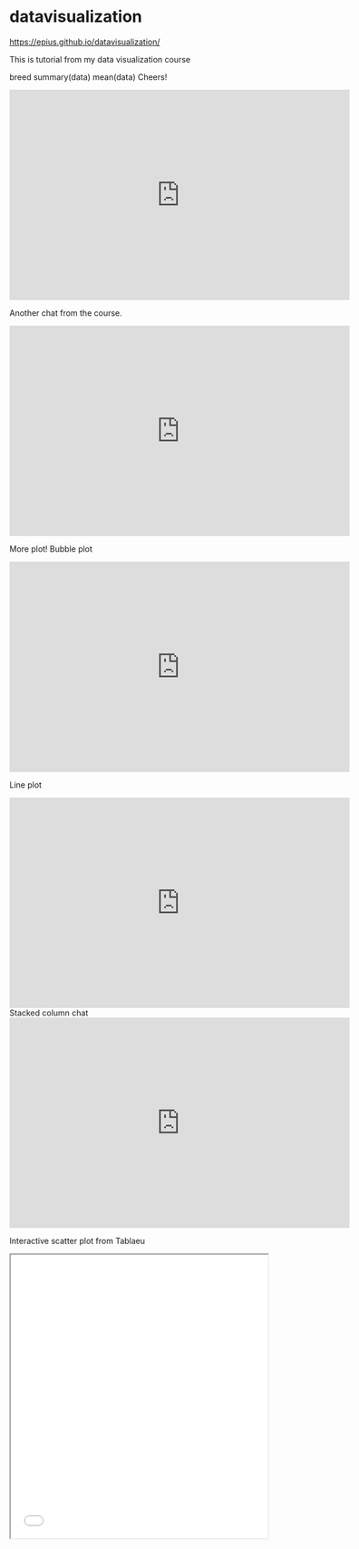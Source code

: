 # datavisualization
https://epius.github.io/datavisualization/

This is tutorial from my data visualization course

breed summary(data)
mean(data)
Cheers!
<iframe width="600" height="371" seamless frameborder="0" scrolling="no" src="https://docs.google.com/spreadsheets/d/1hmxBwK83gpK3LffBicuYfp2OfrZHaXbZ6idan0kfIBA/pubchart?oid=1425417805&amp;format=interactive"></iframe>

Another chat from the course.
<iframe width="600" height="371" seamless frameborder="0" scrolling="no" src="https://docs.google.com/spreadsheets/d/1yVC7TxMNF9nHgONXdkhSXVPRbAgL1tBfIpa3hUaTsFM/pubchart?oid=538207924&amp;format=interactive"></iframe>

More plot! Bubble plot
<iframe width="600" height="371" seamless frameborder="0" scrolling="no" src="https://docs.google.com/spreadsheets/d/1djli_7M7jobAjGGcnpIcaqdYDiIoPvFUrdnhMvp5DBk/pubchart?oid=166687983&amp;format=interactive"></iframe>

Line plot
<iframe width="600" height="371" seamless frameborder="0" scrolling="no" src="https://docs.google.com/spreadsheets/d/1djli_7M7jobAjGGcnpIcaqdYDiIoPvFUrdnhMvp5DBk/pubchart?oid=1542811993&amp;format=interactive"></iframe>
Stacked column chat
<iframe width="600" height="371" seamless frameborder="0" scrolling="no" src="https://docs.google.com/spreadsheets/d/1djli_7M7jobAjGGcnpIcaqdYDiIoPvFUrdnhMvp5DBk/pubchart?oid=259352653&amp;format=interactive"></iframe>

Interactive scatter plot from Tablaeu
<iframe src=”https://public.tableau.com/views/CTSchoolDistrictsbyIncomeandGradeLevels2009-13/Sheet1?:showVizHome=no&:embed=true” width="90%" height="500"></iframe>
